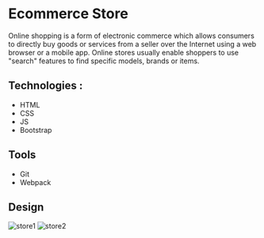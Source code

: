 # Ecommerce Store
Online shopping is a form of electronic commerce which allows consumers to directly buy goods or services from a seller over the Internet using a web browser or a mobile app. Online stores usually enable shoppers to use "search" features to find specific models, brands or items.
## Technologies :
- HTML
- CSS
- JS
- Bootstrap
## Tools
- Git 
- Webpack
## Design
![store1](https://user-images.githubusercontent.com/59705964/156252013-667058dc-061e-4b8c-a65d-0319fb2dd54a.PNG)
![store2](https://user-images.githubusercontent.com/59705964/156374434-4c86c54e-c3ff-485c-83d8-f37d08029fc8.PNG)
